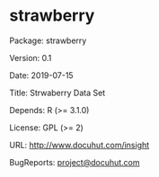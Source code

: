 # strawberry

Package: strawberry

Version: 0.1

Date: 2019-07-15

Title: Strwaberry Data Set

Depends: R (>= 3.1.0)

License: GPL (>= 2)

URL: http://www.docuhut.com/insight

BugReports: project@docuhut.com
